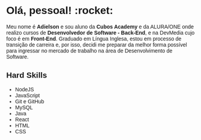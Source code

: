 <style>
  body {
    font-family: 'Maven Pro', sans-serif;
  }
</style>
<h1>Olá, pessoal! :rocket:</h1> 

<p>Meu nome é <b>Adielson</b> e sou aluno da <b>Cubos Academy</b> e da ALURA/ONE onde realizo cursos de <b>Desenvolvedor de Software - Back-End</b>, e na DevMedia cujo foco é em <b>Front-End</b>. Graduado em Língua Inglesa, estou em processo de transição de carreira e, por isso, decidi me preparar da melhor forma possível para ingressar no mercado de trabalho na área de Desenvolvimento de Software.</p>

<h2>Hard Skills</h2>
<ul>
  <li>NodeJS</li>
  <li>JavaScript</li>
  <li>Git e GitHub</li>
  <li>MySQL</li>
  <li>Java</li>
  <li>React</li>
  <li>HTML</li>
  <li>CSS</li>
</ul>
